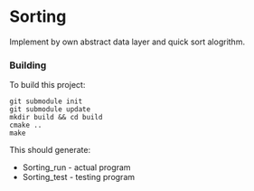 # Sorting
Implement by own abstract data layer and quick sort alogrithm.

### Building

To build this project:
```
git submodule init
git submodule update
mkdir build && cd build
cmake ..
make
```
This should generate:
* Sorting_run - actual program
* Sorting_test - testing program

